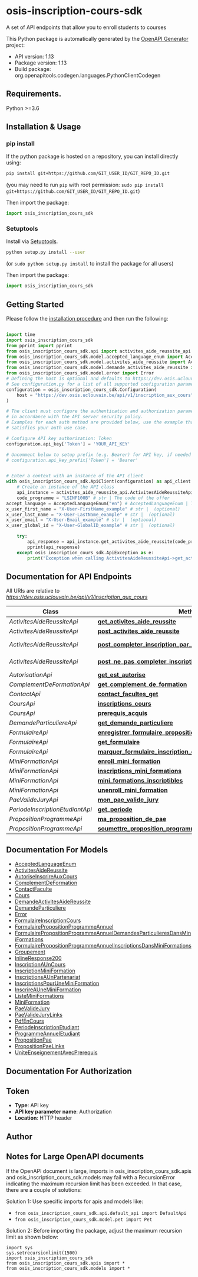 # osis-inscription-cours-sdk
A set of API endpoints that allow you to enroll students to courses

This Python package is automatically generated by the [OpenAPI Generator](https://openapi-generator.tech) project:

- API version: 1.13
- Package version: 1.13
- Build package: org.openapitools.codegen.languages.PythonClientCodegen

## Requirements.

Python >=3.6

## Installation & Usage
### pip install

If the python package is hosted on a repository, you can install directly using:

```sh
pip install git+https://github.com/GIT_USER_ID/GIT_REPO_ID.git
```
(you may need to run `pip` with root permission: `sudo pip install git+https://github.com/GIT_USER_ID/GIT_REPO_ID.git`)

Then import the package:
```python
import osis_inscription_cours_sdk
```

### Setuptools

Install via [Setuptools](http://pypi.python.org/pypi/setuptools).

```sh
python setup.py install --user
```
(or `sudo python setup.py install` to install the package for all users)

Then import the package:
```python
import osis_inscription_cours_sdk
```

## Getting Started

Please follow the [installation procedure](#installation--usage) and then run the following:

```python

import time
import osis_inscription_cours_sdk
from pprint import pprint
from osis_inscription_cours_sdk.api import activites_aide_reussite_api
from osis_inscription_cours_sdk.model.accepted_language_enum import AcceptedLanguageEnum
from osis_inscription_cours_sdk.model.activites_aide_reussite import ActivitesAideReussite
from osis_inscription_cours_sdk.model.demande_activites_aide_reussite import DemandeActivitesAideReussite
from osis_inscription_cours_sdk.model.error import Error
# Defining the host is optional and defaults to https://dev.osis.uclouvain.be/api/v1/inscription_aux_cours
# See configuration.py for a list of all supported configuration parameters.
configuration = osis_inscription_cours_sdk.Configuration(
    host = "https://dev.osis.uclouvain.be/api/v1/inscription_aux_cours"
)

# The client must configure the authentication and authorization parameters
# in accordance with the API server security policy.
# Examples for each auth method are provided below, use the example that
# satisfies your auth use case.

# Configure API key authorization: Token
configuration.api_key['Token'] = 'YOUR_API_KEY'

# Uncomment below to setup prefix (e.g. Bearer) for API key, if needed
# configuration.api_key_prefix['Token'] = 'Bearer'


# Enter a context with an instance of the API client
with osis_inscription_cours_sdk.ApiClient(configuration) as api_client:
    # Create an instance of the API class
    api_instance = activites_aide_reussite_api.ActivitesAideReussiteApi(api_client)
    code_programme = "LSINF100B" # str | The code of the offer
accept_language = AcceptedLanguageEnum("en") # AcceptedLanguageEnum | The header advertises which languages the client is able to understand, and which locale variant is preferred. (By languages, we mean natural languages, such as English, and not programming languages.)  (optional)
x_user_first_name = "X-User-FirstName_example" # str |  (optional)
x_user_last_name = "X-User-LastName_example" # str |  (optional)
x_user_email = "X-User-Email_example" # str |  (optional)
x_user_global_id = "X-User-GlobalID_example" # str |  (optional)

    try:
        api_response = api_instance.get_activites_aide_reussite(code_programme, accept_language=accept_language, x_user_first_name=x_user_first_name, x_user_last_name=x_user_last_name, x_user_email=x_user_email, x_user_global_id=x_user_global_id)
        pprint(api_response)
    except osis_inscription_cours_sdk.ApiException as e:
        print("Exception when calling ActivitesAideReussiteApi->get_activites_aide_reussite: %s\n" % e)
```

## Documentation for API Endpoints

All URIs are relative to *https://dev.osis.uclouvain.be/api/v1/inscription_aux_cours*

Class | Method | HTTP request | Description
------------ | ------------- | ------------- | -------------
*ActivitesAideReussiteApi* | [**get_activites_aide_reussite**](docs/ActivitesAideReussiteApi.md#get_activites_aide_reussite) | **GET** /{code_programme}/activites_aide_reussite/ | 
*ActivitesAideReussiteApi* | [**post_activites_aide_reussite**](docs/ActivitesAideReussiteApi.md#post_activites_aide_reussite) | **POST** /{code_programme}/activites_aide_reussite/ | 
*ActivitesAideReussiteApi* | [**post_completer_inscription_par_activites_aide_reussite**](docs/ActivitesAideReussiteApi.md#post_completer_inscription_par_activites_aide_reussite) | **POST** /{code_programme}/activites_aide_reussite/completer_inscription | 
*ActivitesAideReussiteApi* | [**post_ne_pas_completer_inscription_par_activites_aide_reussite**](docs/ActivitesAideReussiteApi.md#post_ne_pas_completer_inscription_par_activites_aide_reussite) | **POST** /{code_programme}/activites_aide_reussite/pas_completer_inscription | 
*AutorisationApi* | [**get_est_autorise**](docs/AutorisationApi.md#get_est_autorise) | **GET** /{code_programme}/autorise/ | 
*ComplementDeFormationApi* | [**get_complement_de_formation**](docs/ComplementDeFormationApi.md#get_complement_de_formation) | **GET** /{code_programme}/complement_de_formation | 
*ContactApi* | [**contact_facultes_get**](docs/ContactApi.md#contact_facultes_get) | **GET** /contacts/faculte/ | 
*CoursApi* | [**inscriptions_cours**](docs/CoursApi.md#inscriptions_cours) | **GET** /{code_programme}/inscriptions/ | 
*CoursApi* | [**prerequis_acquis**](docs/CoursApi.md#prerequis_acquis) | **GET** /{code_programme}/prerequis_acquis/ | 
*DemandeParticuliereApi* | [**get_demande_particuliere**](docs/DemandeParticuliereApi.md#get_demande_particuliere) | **GET** /{code_programme}/demande_particuliere/ | 
*FormulaireApi* | [**enregistrer_formulaire_proposition_pae**](docs/FormulaireApi.md#enregistrer_formulaire_proposition_pae) | **POST** /{code_programme}/formulaire/ | 
*FormulaireApi* | [**get_formulaire**](docs/FormulaireApi.md#get_formulaire) | **GET** /{code_programme}/formulaire/ | 
*FormulaireApi* | [**marquer_formulaire_inscription_comme_lu**](docs/FormulaireApi.md#marquer_formulaire_inscription_comme_lu) | **POST** /{code_programme}/formulaire/marquer_lu | 
*MiniFormationApi* | [**enroll_mini_formation**](docs/MiniFormationApi.md#enroll_mini_formation) | **POST** /{code_programme}/mini_formations/inscriptions/ | 
*MiniFormationApi* | [**inscriptions_mini_formations**](docs/MiniFormationApi.md#inscriptions_mini_formations) | **GET** /{code_programme}/mini_formations/inscriptions/ | 
*MiniFormationApi* | [**mini_formations_inscriptibles**](docs/MiniFormationApi.md#mini_formations_inscriptibles) | **GET** /{code_programme}/mini_formations/inscriptibles/ | 
*MiniFormationApi* | [**unenroll_mini_formation**](docs/MiniFormationApi.md#unenroll_mini_formation) | **DELETE** /{code_programme}/mini_formations/inscriptions/ | 
*PaeValideJuryApi* | [**mon_pae_valide_jury**](docs/PaeValideJuryApi.md#mon_pae_valide_jury) | **GET** /{code_programme}/mon_pae_valide_jury/ | 
*PeriodeInscriptionEtudiantApi* | [**get_periode**](docs/PeriodeInscriptionEtudiantApi.md#get_periode) | **GET** /{code_programme}/periode_inscription_etudiant/ | 
*PropositionProgrammeApi* | [**ma_proposition_de_pae**](docs/PropositionProgrammeApi.md#ma_proposition_de_pae) | **GET** /{code_programme}/ma_proposition_de_pae/ | 
*PropositionProgrammeApi* | [**soumettre_proposition_programme**](docs/PropositionProgrammeApi.md#soumettre_proposition_programme) | **POST** /{code_programme}/soumettre/ | 


## Documentation For Models

 - [AcceptedLanguageEnum](docs/AcceptedLanguageEnum.md)
 - [ActivitesAideReussite](docs/ActivitesAideReussite.md)
 - [AutoriseInscrireAuxCours](docs/AutoriseInscrireAuxCours.md)
 - [ComplementDeFormation](docs/ComplementDeFormation.md)
 - [ContactFaculte](docs/ContactFaculte.md)
 - [Cours](docs/Cours.md)
 - [DemandeActivitesAideReussite](docs/DemandeActivitesAideReussite.md)
 - [DemandeParticuliere](docs/DemandeParticuliere.md)
 - [Error](docs/Error.md)
 - [FormulaireInscriptionCours](docs/FormulaireInscriptionCours.md)
 - [FormulairePropositionProgrammeAnnuel](docs/FormulairePropositionProgrammeAnnuel.md)
 - [FormulairePropositionProgrammeAnnuelDemandesParticulieresDansMiniFormations](docs/FormulairePropositionProgrammeAnnuelDemandesParticulieresDansMiniFormations.md)
 - [FormulairePropositionProgrammeAnnuelInscriptionsDansMiniFormations](docs/FormulairePropositionProgrammeAnnuelInscriptionsDansMiniFormations.md)
 - [Groupement](docs/Groupement.md)
 - [InlineResponse200](docs/InlineResponse200.md)
 - [InscriptionAUnCours](docs/InscriptionAUnCours.md)
 - [InscriptionMiniFormation](docs/InscriptionMiniFormation.md)
 - [InscriptionsAUnPartenariat](docs/InscriptionsAUnPartenariat.md)
 - [InscriptionsPourUneMiniFormation](docs/InscriptionsPourUneMiniFormation.md)
 - [InscrireAUneMiniFormation](docs/InscrireAUneMiniFormation.md)
 - [ListeMiniFormations](docs/ListeMiniFormations.md)
 - [MiniFormation](docs/MiniFormation.md)
 - [PaeValideJury](docs/PaeValideJury.md)
 - [PaeValideJuryLinks](docs/PaeValideJuryLinks.md)
 - [PdfEnCours](docs/PdfEnCours.md)
 - [PeriodeInscriptionEtudiant](docs/PeriodeInscriptionEtudiant.md)
 - [ProgrammeAnnuelEtudiant](docs/ProgrammeAnnuelEtudiant.md)
 - [PropositionPae](docs/PropositionPae.md)
 - [PropositionPaeLinks](docs/PropositionPaeLinks.md)
 - [UniteEnseignementAvecPrerequis](docs/UniteEnseignementAvecPrerequis.md)


## Documentation For Authorization


## Token

- **Type**: API key
- **API key parameter name**: Authorization
- **Location**: HTTP header


## Author




## Notes for Large OpenAPI documents
If the OpenAPI document is large, imports in osis_inscription_cours_sdk.apis and osis_inscription_cours_sdk.models may fail with a
RecursionError indicating the maximum recursion limit has been exceeded. In that case, there are a couple of solutions:

Solution 1:
Use specific imports for apis and models like:
- `from osis_inscription_cours_sdk.api.default_api import DefaultApi`
- `from osis_inscription_cours_sdk.model.pet import Pet`

Solution 2:
Before importing the package, adjust the maximum recursion limit as shown below:
```
import sys
sys.setrecursionlimit(1500)
import osis_inscription_cours_sdk
from osis_inscription_cours_sdk.apis import *
from osis_inscription_cours_sdk.models import *
```

